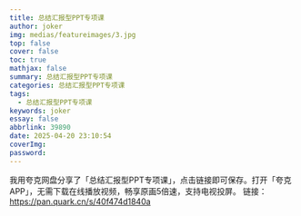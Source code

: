 ```yaml
---
title: 总结汇报型PPT专项课
author: joker
img: medias/featureimages/3.jpg
top: false
cover: false
toc: true
mathjax: false
summary: 总结汇报型PPT专项课
categories: 总结汇报型PPT专项课
tags:
  - 总结汇报型PPT专项课
keywords: joker
essay: false
abbrlink: 39890
date: 2025-04-20 23:10:54
coverImg:
password:
---
```


我用夸克网盘分享了「总结汇报型PPT专项课」，点击链接即可保存。打开「夸克APP」，无需下载在线播放视频，畅享原画5倍速，支持电视投屏。
链接：https://pan.quark.cn/s/40f474d1840a
